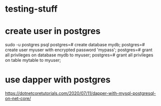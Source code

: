 # testing-stuff

# create user in postgres
sudo -u postgres psql
postgres=# create database mydb;
postgres=# create user myuser with encrypted password 'mypass';
postgres=# grant all privileges on database mydb to myuser;
postgres=# grant all privileges on table mytable to myuser;

# use dapper with postgres
https://dotnetcoretutorials.com/2020/07/11/dapper-with-mysql-postgresql-on-net-core/
